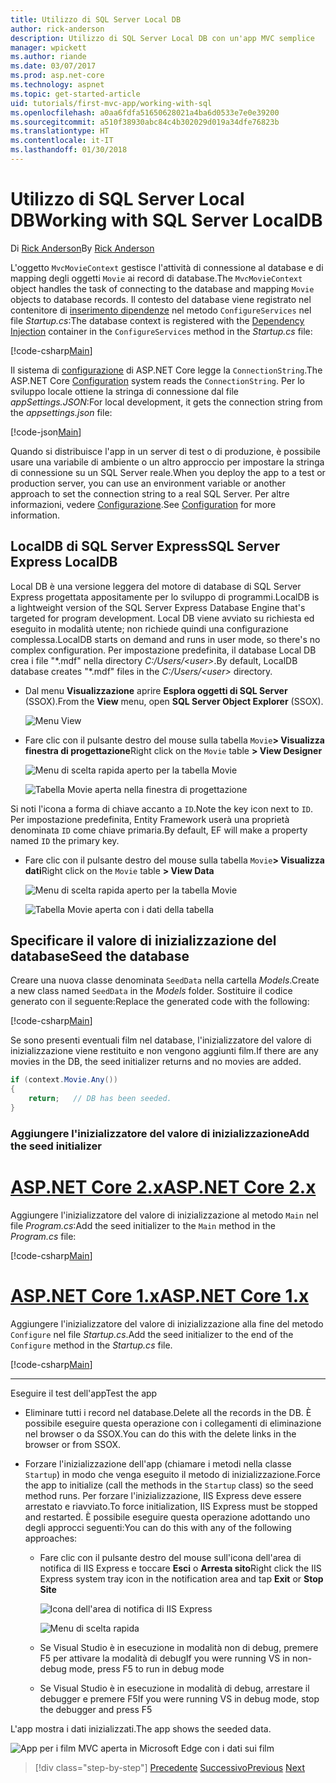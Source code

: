 ```yaml
---
title: Utilizzo di SQL Server Local DB
author: rick-anderson
description: Utilizzo di SQL Server Local DB con un'app MVC semplice
manager: wpickett
ms.author: riande
ms.date: 03/07/2017
ms.prod: asp.net-core
ms.technology: aspnet
ms.topic: get-started-article
uid: tutorials/first-mvc-app/working-with-sql
ms.openlocfilehash: a0aa6fdfa51650628021a4ba6d0533e7e0e39200
ms.sourcegitcommit: a510f38930abc84c4b302029d019a34dfe76823b
ms.translationtype: HT
ms.contentlocale: it-IT
ms.lasthandoff: 01/30/2018
---
```

# <a name="working-with-sql-server-localdb"></a><span data-ttu-id="13842-103">Utilizzo di SQL Server Local DB</span><span class="sxs-lookup"><span data-stu-id="13842-103">Working with SQL Server LocalDB</span></span>

<span data-ttu-id="13842-104">Di [Rick Anderson](https://twitter.com/RickAndMSFT)</span><span class="sxs-lookup"><span data-stu-id="13842-104">By [Rick Anderson](https://twitter.com/RickAndMSFT)</span></span>

<span data-ttu-id="13842-105">L'oggetto `MvcMovieContext` gestisce l'attività di connessione al database e di mapping degli oggetti `Movie` ai record di database.</span><span class="sxs-lookup"><span data-stu-id="13842-105">The `MvcMovieContext` object handles the task of connecting to the database and mapping `Movie` objects to database records.</span></span> <span data-ttu-id="13842-106">Il contesto del database viene registrato nel contenitore di [inserimento dipendenze](xref:fundamentals/dependency-injection) nel metodo `ConfigureServices` nel file *Startup.cs*:</span><span class="sxs-lookup"><span data-stu-id="13842-106">The database context is registered with the [Dependency Injection](xref:fundamentals/dependency-injection) container in the `ConfigureServices` method in the *Startup.cs* file:</span></span>

[!code-csharp[Main](../../tutorials/first-mvc-app/start-mvc/sample/MvcMovie/Startup.cs?name=ConfigureServices&highlight=6-7)]

<span data-ttu-id="13842-107">Il sistema di [configurazione](xref:fundamentals/configuration/index) di ASP.NET Core legge la `ConnectionString`.</span><span class="sxs-lookup"><span data-stu-id="13842-107">The ASP.NET Core [Configuration](xref:fundamentals/configuration/index) system reads the `ConnectionString`.</span></span> <span data-ttu-id="13842-108">Per lo sviluppo locale ottiene la stringa di connessione dal file *appSettings.JSON*:</span><span class="sxs-lookup"><span data-stu-id="13842-108">For local development, it gets the connection string from the *appsettings.json* file:</span></span>

[!code-json[Main](start-mvc/sample/MvcMovie/appsettings.json?highlight=2&range=8-10)]

<span data-ttu-id="13842-109">Quando si distribuisce l'app in un server di test o di produzione, è possibile usare una variabile di ambiente o un altro approccio per impostare la stringa di connessione su un SQL Server reale.</span><span class="sxs-lookup"><span data-stu-id="13842-109">When you deploy the app to a test or production server, you can use an environment variable or another approach to set the connection string to a real SQL Server.</span></span> <span data-ttu-id="13842-110">Per altre informazioni, vedere [Configurazione](xref:fundamentals/configuration/index).</span><span class="sxs-lookup"><span data-stu-id="13842-110">See [Configuration](xref:fundamentals/configuration/index) for more information.</span></span>

## <a name="sql-server-express-localdb"></a><span data-ttu-id="13842-111">LocalDB di SQL Server Express</span><span class="sxs-lookup"><span data-stu-id="13842-111">SQL Server Express LocalDB</span></span>

<span data-ttu-id="13842-112">Local DB è una versione leggera del motore di database di SQL Server Express progettata appositamente per lo sviluppo di programmi.</span><span class="sxs-lookup"><span data-stu-id="13842-112">LocalDB is a lightweight version of the SQL Server Express Database Engine that's targeted for program development.</span></span> <span data-ttu-id="13842-113">Local DB viene avviato su richiesta ed eseguito in modalità utente; non richiede quindi una configurazione complessa.</span><span class="sxs-lookup"><span data-stu-id="13842-113">LocalDB starts on demand and runs in user mode, so there's no complex configuration.</span></span> <span data-ttu-id="13842-114">Per impostazione predefinita, il database Local DB crea i file "\*.mdf" nella directory *C:/Users/\<user\>*.</span><span class="sxs-lookup"><span data-stu-id="13842-114">By default, LocalDB database creates "\*.mdf" files in the *C:/Users/\<user\>* directory.</span></span>

* <span data-ttu-id="13842-115">Dal menu **Visualizzazione** aprire **Esplora oggetti di SQL Server** (SSOX).</span><span class="sxs-lookup"><span data-stu-id="13842-115">From the **View** menu, open **SQL Server Object Explorer** (SSOX).</span></span>

  ![Menu View](working-with-sql/_static/ssox.png)

* <span data-ttu-id="13842-117">Fare clic con il pulsante destro del mouse sulla tabella `Movie`**> Visualizza finestra di progettazione**</span><span class="sxs-lookup"><span data-stu-id="13842-117">Right click on the `Movie` table **> View Designer**</span></span>

  ![Menu di scelta rapida aperto per la tabella Movie](working-with-sql/_static/design.png)

  ![Tabella Movie aperta nella finestra di progettazione](working-with-sql/_static/dv.png)

<span data-ttu-id="13842-120">Si noti l'icona a forma di chiave accanto a `ID`.</span><span class="sxs-lookup"><span data-stu-id="13842-120">Note the key icon next to `ID`.</span></span> <span data-ttu-id="13842-121">Per impostazione predefinita, Entity Framework userà una proprietà denominata `ID` come chiave primaria.</span><span class="sxs-lookup"><span data-stu-id="13842-121">By default, EF will make a property named `ID` the primary key.</span></span>

* <span data-ttu-id="13842-122">Fare clic con il pulsante destro del mouse sulla tabella `Movie`**> Visualizza dati**</span><span class="sxs-lookup"><span data-stu-id="13842-122">Right click on the `Movie` table **> View Data**</span></span>

  ![Menu di scelta rapida aperto per la tabella Movie](working-with-sql/_static/ssox2.png)

  ![Tabella Movie aperta con i dati della tabella](working-with-sql/_static/vd22.png)

## <a name="seed-the-database"></a><span data-ttu-id="13842-125">Specificare il valore di inizializzazione del database</span><span class="sxs-lookup"><span data-stu-id="13842-125">Seed the database</span></span>

<span data-ttu-id="13842-126">Creare una nuova classe denominata `SeedData` nella cartella *Models*.</span><span class="sxs-lookup"><span data-stu-id="13842-126">Create a new class named `SeedData` in the *Models* folder.</span></span> <span data-ttu-id="13842-127">Sostituire il codice generato con il seguente:</span><span class="sxs-lookup"><span data-stu-id="13842-127">Replace the generated code with the following:</span></span>

[!code-csharp[Main](start-mvc/sample/MvcMovie/Models/SeedData.cs?name=snippet_1)]

<span data-ttu-id="13842-128">Se sono presenti eventuali film nel database, l'inizializzatore del valore di inizializzazione viene restituito e non vengono aggiunti film.</span><span class="sxs-lookup"><span data-stu-id="13842-128">If there are any movies in the DB, the seed initializer returns and no movies are added.</span></span>

```csharp
if (context.Movie.Any())
{
    return;   // DB has been seeded.
}
```

<a name="si"></a>
### <a name="add-the-seed-initializer"></a><span data-ttu-id="13842-129">Aggiungere l'inizializzatore del valore di inizializzazione</span><span class="sxs-lookup"><span data-stu-id="13842-129">Add the seed initializer</span></span>

# <a name="aspnet-core-2xtabaspnetcore2x"></a>[<span data-ttu-id="13842-130">ASP.NET Core 2.x</span><span class="sxs-lookup"><span data-stu-id="13842-130">ASP.NET Core 2.x</span></span>](#tab/aspnetcore2x)

<span data-ttu-id="13842-131">Aggiungere l'inizializzatore del valore di inizializzazione al metodo `Main` nel file *Program.cs*:</span><span class="sxs-lookup"><span data-stu-id="13842-131">Add the seed initializer to the `Main` method in the *Program.cs* file:</span></span>

[!code-csharp[Main](start-mvc/sample/MvcMovie/Program.cs?highlight=6,14-32)]

# <a name="aspnet-core-1xtabaspnetcore1x"></a>[<span data-ttu-id="13842-132">ASP.NET Core 1.x</span><span class="sxs-lookup"><span data-stu-id="13842-132">ASP.NET Core 1.x</span></span>](#tab/aspnetcore1x)

<span data-ttu-id="13842-133">Aggiungere l'inizializzatore del valore di inizializzazione alla fine del metodo `Configure` nel file *Startup.cs*.</span><span class="sxs-lookup"><span data-stu-id="13842-133">Add the seed initializer to the end of the `Configure` method in the *Startup.cs* file.</span></span>

[!code-csharp[Main](start-mvc/sample/MvcMovie/Startup.cs?highlight=9&name=snippet_seed)]

---

<span data-ttu-id="13842-134">Eseguire il test dell'app</span><span class="sxs-lookup"><span data-stu-id="13842-134">Test the app</span></span>

* <span data-ttu-id="13842-135">Eliminare tutti i record nel database.</span><span class="sxs-lookup"><span data-stu-id="13842-135">Delete all the records in the DB.</span></span> <span data-ttu-id="13842-136">È possibile eseguire questa operazione con i collegamenti di eliminazione nel browser o da SSOX.</span><span class="sxs-lookup"><span data-stu-id="13842-136">You can do this with the delete links in the browser or from SSOX.</span></span>
* <span data-ttu-id="13842-137">Forzare l'inizializzazione dell'app (chiamare i metodi nella classe `Startup`) in modo che venga eseguito il metodo di inizializzazione.</span><span class="sxs-lookup"><span data-stu-id="13842-137">Force the app to initialize (call the methods in the `Startup` class) so the seed method runs.</span></span> <span data-ttu-id="13842-138">Per forzare l'inizializzazione, IIS Express deve essere arrestato e riavviato.</span><span class="sxs-lookup"><span data-stu-id="13842-138">To force initialization, IIS Express must be stopped and restarted.</span></span> <span data-ttu-id="13842-139">È possibile eseguire questa operazione adottando uno degli approcci seguenti:</span><span class="sxs-lookup"><span data-stu-id="13842-139">You can do this with any of the following approaches:</span></span>

  * <span data-ttu-id="13842-140">Fare clic con il pulsante destro del mouse sull'icona dell'area di notifica di IIS Express e toccare **Esci** o **Arresta sito**</span><span class="sxs-lookup"><span data-stu-id="13842-140">Right click the IIS Express system tray icon in the notification area and tap **Exit** or **Stop Site**</span></span>

    ![Icona dell'area di notifica di IIS Express](working-with-sql/_static/iisExIcon.png)

    ![Menu di scelta rapida](working-with-sql/_static/stopIIS.png)

   * <span data-ttu-id="13842-143">Se Visual Studio è in esecuzione in modalità non di debug, premere F5 per attivare la modalità di debug</span><span class="sxs-lookup"><span data-stu-id="13842-143">If you were running VS in non-debug mode, press F5 to run in debug mode</span></span>
   * <span data-ttu-id="13842-144">Se Visual Studio è in esecuzione in modalità di debug, arrestare il debugger e premere F5</span><span class="sxs-lookup"><span data-stu-id="13842-144">If you were running VS in debug mode, stop the debugger and press F5</span></span>
   
<span data-ttu-id="13842-145">L'app mostra i dati inizializzati.</span><span class="sxs-lookup"><span data-stu-id="13842-145">The app shows the seeded data.</span></span>

![App per i film MVC aperta in Microsoft Edge con i dati sui film](working-with-sql/_static/m55.png)

>[!div class="step-by-step"]
<span data-ttu-id="13842-147">[Precedente](adding-model.md)
[Successivo](controller-methods-views.md)</span><span class="sxs-lookup"><span data-stu-id="13842-147">[Previous](adding-model.md)
[Next](controller-methods-views.md)</span></span>  
